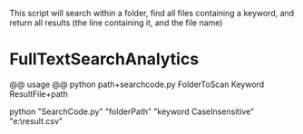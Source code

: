 This script will search within a folder, find all files containing a keyword, and return all results (the line containing it, and the file name)

# FullTextSearchAnalytics


@@ usage 
@@ python path+searchcode.py FolderToScan Keyword ResultFile+path


python "SearchCode.py" "folderPath" "keyword CaseInsensitive" "e:\result.csv"




